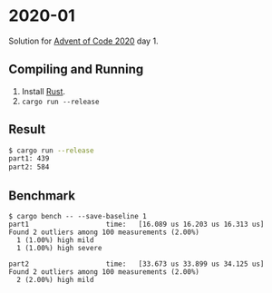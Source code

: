 2020-01
=======

Solution for [Advent of Code 2020](https://adventofcode.com/2020) day 1.

Compiling and Running
---------------------

1. Install [Rust](https://www.rust-lang.org/en-US/install.html).
2. `cargo run --release`

Result
------

```sh
$ cargo run --release
part1: 439
part2: 584
```

Benchmark
---------

```
$ cargo bench -- --save-baseline 1
part1                   time:   [16.089 us 16.203 us 16.313 us]
Found 2 outliers among 100 measurements (2.00%)
  1 (1.00%) high mild
  1 (1.00%) high severe

part2                   time:   [33.673 us 33.899 us 34.125 us]
Found 2 outliers among 100 measurements (2.00%)
  2 (2.00%) high mild
```
